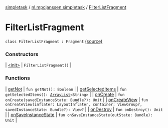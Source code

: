 [simpletask](../../index.md) / [nl.mpcjanssen.simpletask](../index.md) / [FilterListFragment](.)

# FilterListFragment

`class FilterListFragment : Fragment` [(source)](https://github.com/mpcjanssen/simpletask-android/blob/master/src/main/java/nl/mpcjanssen/simpletask/FilterListFragment.kt#L14)

### Constructors

| [&lt;init&gt;](-init-.md) | `FilterListFragment()` |

### Functions

| [getNot](get-not.md) | `fun getNot(): Boolean` |
| [getSelectedItems](get-selected-items.md) | `fun getSelectedItems(): `[`ArrayList`](http://docs.oracle.com/javase/6/docs/api/java/util/ArrayList.html)`<String>` |
| [onCreate](on-create.md) | `fun onCreate(savedInstanceState: Bundle?): Unit` |
| [onCreateView](on-create-view.md) | `fun onCreateView(inflater: LayoutInflater, container: ViewGroup?, savedInstanceState: Bundle?): View?` |
| [onDestroy](on-destroy.md) | `fun onDestroy(): Unit` |
| [onSaveInstanceState](on-save-instance-state.md) | `fun onSaveInstanceState(outState: Bundle): Unit` |

